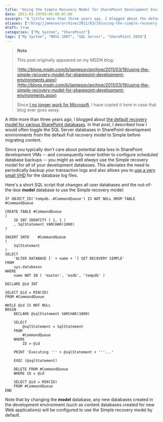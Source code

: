 ```yaml
---
title: "Using the Simple Recovery Model for SharePoint Development Environments"
date: 2011-03-19T03:04:00-07:00
excerpt: "A little more than three years ago, I blogged about the default recovery model for various SharePoint databases . In that post, I described how I would often toggle the SQL Server databases in SharePoint development environments from the default Full..."
aliases: ["/blog/jjameson/archive/2011/03/19/using-the-simple-recovery-model-for-sharepoint-development-environments.aspx"]
draft: true
categories: ["My System", "SharePoint"]
tags: ["My System", "MOSS 2007", "SQL Server", "SharePoint 2010"]
---
```


> **Note**
>
> This post originally appeared on my MSDN blog:
>
> [http://blogs.msdn.com/b/jjameson/archive/2011/03/19/using-the-simple-recovery-model-for-sharepoint-development-environments.aspx](http://blogs.msdn.com/b/jjameson/archive/2011/03/19/using-the-simple-recovery-model-for-sharepoint-development-environments.aspx)
>
> Since [I no longer work for Microsoft](/blog/jjameson/2011/09/02/last-day-with-microsoft), I have copied it here in case that blog ever goes away.

A little more than three years ago, I blogged about [the default recovery model for various SharePoint databases](/blog/jjameson/2008/01/18/default-recovery-models-for-sharepoint-databases). In that post, I described how I would often toggle the SQL Server databases in SharePoint development environments from the default Full recovery model to Simple before migrating content.

Since you typically don't care about potential data loss in SharePoint development VMs -- and consequently never bother to configure scheduled database backups -- you might as well *always* use the Simple recovery model for *all* of your development databases. This alleviates the need to periodically backup your transaction logs and also allows you to [use a very small VHD](/blog/jjameson/2011/03/18/creating-small-vhds-lt-1gb-for-hyper-v) for the database log files.

Here's a short SQL script that changes all user databases and the out-of-the-box **model** database to use the Simple recovery model:

```
IF OBJECT_ID('tempdb..#CommandQueue') IS NOT NULL DROP TABLE #CommandQueue

CREATE TABLE #CommandQueue
(
    ID INT IDENTITY ( 1, 1 )
    , SqlStatement VARCHAR(1000)
)

INSERT INTO    #CommandQueue
(
    SqlStatement
)
SELECT
    'ALTER DATABASE [' + name + '] SET RECOVERY SIMPLE'
FROM
    sys.databases
WHERE
    name NOT IN ( 'master', 'msdb', 'tempdb' )

DECLARE @id INT

SELECT @id = MIN(ID)
FROM #CommandQueue

WHILE @id IS NOT NULL
BEGIN
    DECLARE @sqlStatement VARCHAR(1000)
    
    SELECT
        @sqlStatement = SqlStatement
    FROM
        #CommandQueue
    WHERE
        ID = @id

    PRINT 'Executing ''' + @sqlStatement + '''...'

    EXEC (@sqlStatement)

    DELETE FROM #CommandQueue
    WHERE ID = @id

    SELECT @id = MIN(ID)
    FROM #CommandQueue
END
```

Note that by changing the **model** database, any new databases created in the development environment (such as content databases created for new Web applications) will be configured to use the Simple recovery model by default.

